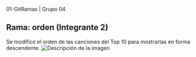 01-GitRamas | Grupo 04


## Rama: orden (Integrante 2)
Se modificó el orden de las canciones del Top 10 para mostrarlas en forma descendente.
![Descripción de la imagen](img/Funcionamiento_ordenDescendente_integrante2_.png)
